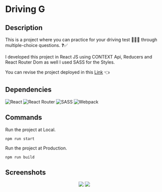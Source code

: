 # Driving G

## Description

This is a project where you can practice for your driving test 🚗👮‍♂️ through multiple-choice questions. 	❓✅ 

I developed this project in React JS using CONTEXT Api, Reducers and React Router Dom as well I used SASS for the Styles.

You can revise the project deployed in this [Link](https://ecstatic-liskov-8ac40b.netlify.app/) 👈


## Dependencies

![React](https://img.shields.io/badge/react-%2320232a.svg?style=for-the-badge&logo=react&logoColor=%2361DAFB)
![React Router](https://img.shields.io/badge/React_Router-CA4245?style=for-the-badge&logo=react-router&logoColor=white)
![SASS](https://img.shields.io/badge/SASS-hotpink.svg?style=for-the-badge&logo=SASS&logoColor=white)
![Webpack](https://img.shields.io/badge/webpack-%238DD6F9.svg?style=for-the-badge&logo=webpack&logoColor=black)


## Commands 

Run the project at Local.

```npm 
npm run start
```

Run the project at Production.

```npm 
npm run build
```

## Screenshots

<p align="center">
  <img src="https://i.imgur.com/HwGgxHx.gif" />
  <img src="https://i.imgur.com/AltNplD.gif" />
</p>

